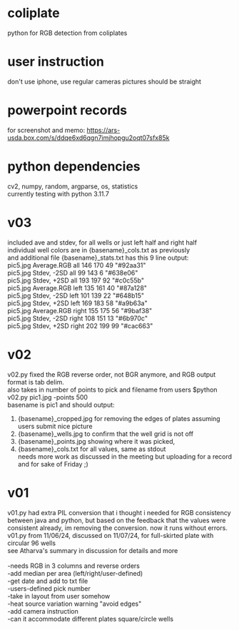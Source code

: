 # coliplate
python for RGB detection from coliplates

# user instruction

don't use iphone, use regular cameras
pictures should be straight 

# powerpoint records
for screenshot and memo: https://ars-usda.box.com/s/ddqe6xd6qgn7imjhopgu2oqt07sfx85k<br/>

# python dependencies
cv2, numpy, random, argparse, os, statistics<br/>
currently testing with python 3.11.7<br/>

# v03
included ave and stdev, for all wells or just left half and right half<br/>
individual well colors are in {basename}_cols.txt as previously<br/>
and additional file {basename}_stats.txt has this 9 line output:<br/>
pic5.jpg	Average.RGB	all	146	170	49	"#92aa31"<br/>
pic5.jpg	Stdev, -2SD	all	99	143	6	"#638e06"<br/>
pic5.jpg	Stdev, +2SD	all	193	197	92	"#c0c55b"<br/>
pic5.jpg	Average.RGB	left	135	161	40	"#87a128"<br/>
pic5.jpg	Stdev, -2SD	left	101	139	22	"#648b15"<br/>
pic5.jpg	Stdev, +2SD	left	169	183	58	"#a9b63a"<br/>
pic5.jpg	Average.RGB	right	155	175	56	"#9baf38"<br/>
pic5.jpg	Stdev, -2SD	right	108	151	13	"#6b970c"<br/>
pic5.jpg	Stdev, +2SD	right	202	199	99	"#cac663"<br/>


# v02
v02.py fixed the RGB reverse order, not BGR anymore, and RGB output format is tab delim. <br/>
also takes in number of points to pick and filename from users $python v02.py pic1.jpg -points 500 <br/>
basename is pic1 and should output: <br/>
1. {basename}_cropped.jpg for removing the edges of plates assuming users submit nice picture <br/>
2. {basename}_wells.jpg to confirm that the well grid is not off <br/>
3. {basename}_points.jpg showing where it was picked,  <br/>
4. {basename}_cols.txt for all values, same as stdout <br/>
needs more work as discussed in the meeting but uploading for a record and for sake of Friday ;) <br/>

# v01
v01.py had extra PIL conversion that i thought i needed for RGB consistency between java and python, but based on the feedback that the values were consistent already, im removing the conversion. now it runs without errors. <br/>
v01.py from 11/06/24, discussed on 11/07/24, for full-skirted plate with circular 96 wells <br/>
see Atharva's summary in discussion for details and more<br/><br/>
-needs RGB in 3 columns and reverse orders <br/>
-add median per area (left/right/user-defined) <br/>
-get date and add to txt file <br/>
-users-defined pick number <br/>
-take in layout from user somehow <br/>
-heat source variation warning "avoid edges" <br/>
-add camera instruction <br/>
-can it accommodate different plates square/circle wells <br/>
